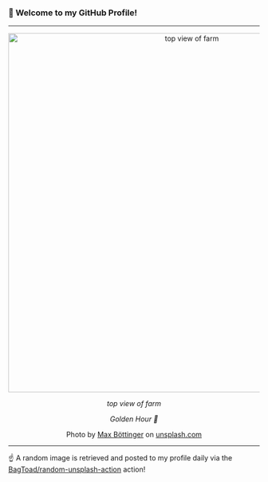 ### 👋 Welcome to my GitHub Profile!

----

<div align="center">
  <img width="720" src="https://images.unsplash.com/photo-1503054578884-5753a0efe39f?crop=entropy&cs=tinysrgb&fit=max&fm=jpg&ixid=M3w1NTI0OTR8MHwxfHJhbmRvbXx8fHx8fHx8fDE3NDM1NzQ0MzV8&ixlib=rb-4.0.3&q=80&w=1080" alt="top view of farm">
  
  <em>top view of farm</em>
  
  <em>Golden Hour 🌅</em>
  
  Photo by [Max Böttinger](https://boettinger.media) on [unsplash.com](https://unsplash.com/)
</div>

----

☝️ A random image is retrieved and posted to my profile daily via the [BagToad/random-unsplash-action](https://github.com/BagToad/random-unsplash-action) action!
